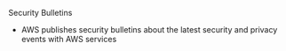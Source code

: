 Security Bulletins

- AWS publishes security bulletins about the latest security and privacy events with AWS services